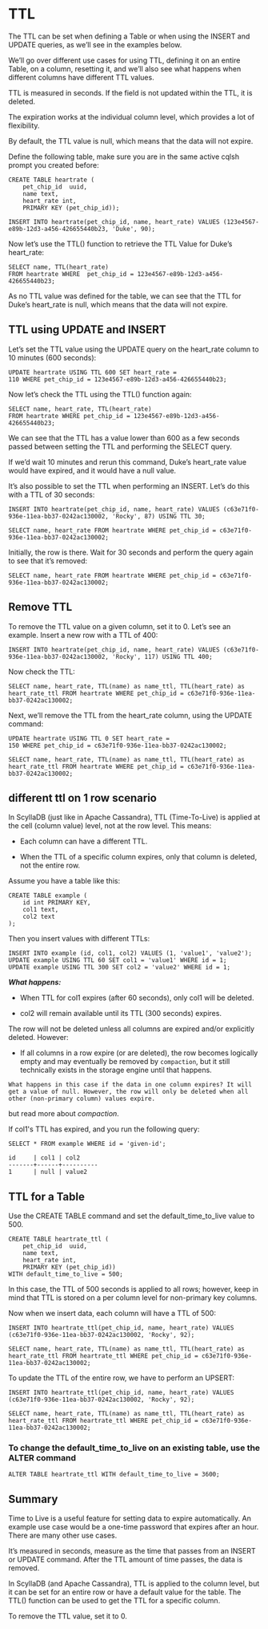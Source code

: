 # TTL

The TTL can be set when defining a Table or when using the INSERT and UPDATE  queries, as we’ll see in the examples below.

We’ll go over different use cases for using TTL, defining it on an entire Table, on a column, resetting it, and we’ll also see what happens when different columns have different TTL values.

TTL is measured in seconds. If the field is not updated within the TTL, it is deleted.

The expiration works at the individual column level, which provides a lot of flexibility.

By default, the TTL value is null, which means that the data will not expire.

Define the following table, make sure you are in the same active cqlsh prompt you created before:

```cql
CREATE TABLE heartrate (
    pet_chip_id  uuid,
    name text,
    heart_rate int,
    PRIMARY KEY (pet_chip_id));
```

```cql
INSERT INTO heartrate(pet_chip_id, name, heart_rate) VALUES (123e4567-e89b-12d3-a456-426655440b23, 'Duke', 90);
```

Now let’s use the TTL() function to retrieve the TTL Value for Duke’s heart_rate:

```cql
SELECT name, TTL(heart_rate)
FROM heartrate WHERE  pet_chip_id = 123e4567-e89b-12d3-a456-426655440b23;
```

As no TTL value was defined for the table, we can see that the TTL for Duke’s heart_rate is null, which means that the data will not expire.

## TTL using UPDATE and INSERT

Let’s set the TTL value using the UPDATE query on the heart_rate column to 10 minutes (600 seconds):

```cql
UPDATE heartrate USING TTL 600 SET heart_rate =
110 WHERE pet_chip_id = 123e4567-e89b-12d3-a456-426655440b23;
```

Now let’s check the TTL using the TTL() function again:

```cql
SELECT name, heart_rate, TTL(heart_rate)
FROM heartrate WHERE pet_chip_id = 123e4567-e89b-12d3-a456-426655440b23;
```

We can see that the TTL has a value lower than 600 as a few seconds passed between setting the TTL and performing the SELECT query.

If we’d wait 10 minutes and rerun this command, Duke’s heart_rate value would have expired, and it would have a null value.

It’s also possible to set the TTL when performing an INSERT. Let’s do this with a TTL of 30 seconds:

```cql
INSERT INTO heartrate(pet_chip_id, name, heart_rate) VALUES (c63e71f0-936e-11ea-bb37-0242ac130002, 'Rocky', 87) USING TTL 30;
```

```cql
SELECT name, heart_rate FROM heartrate WHERE pet_chip_id = c63e71f0-936e-11ea-bb37-0242ac130002;
```

Initially, the row is there. Wait for 30 seconds and perform the query again to see that it’s removed:

```cql
SELECT name, heart_rate FROM heartrate WHERE pet_chip_id = c63e71f0-936e-11ea-bb37-0242ac130002;
```

## Remove TTL

To remove the TTL value on a given column, set it to 0. Let’s see an example. Insert a new row with a TTL of 400:

```cql
INSERT INTO heartrate(pet_chip_id, name, heart_rate) VALUES (c63e71f0-936e-11ea-bb37-0242ac130002, 'Rocky', 117) USING TTL 400;
```

Now check the TTL:

```cql
SELECT name, heart_rate, TTL(name) as name_ttl, TTL(heart_rate) as heart_rate_ttl FROM heartrate WHERE pet_chip_id = c63e71f0-936e-11ea-bb37-0242ac130002;
```

Next, we’ll remove the TTL from the heart_rate column, using the UPDATE command:

```cql
UPDATE heartrate USING TTL 0 SET heart_rate =
150 WHERE pet_chip_id = c63e71f0-936e-11ea-bb37-0242ac130002;
```

```cql
SELECT name, heart_rate, TTL(name) as name_ttl, TTL(heart_rate) as heart_rate_ttl FROM heartrate WHERE pet_chip_id = c63e71f0-936e-11ea-bb37-0242ac130002;
```

## different ttl on 1 row scenario

In ScyllaDB (just like in Apache Cassandra), TTL (Time-To-Live) is applied at the cell (column value) level, not at the row level. This means:

- Each column can have a different TTL.

- When the TTL of a specific column expires, only that column is deleted, not the entire row.

Assume you have a table like this:

```cql
CREATE TABLE example (
    id int PRIMARY KEY,
    col1 text,
    col2 text
);
```

Then you insert values with different TTLs:

```cql
INSERT INTO example (id, col1, col2) VALUES (1, 'value1', 'value2');
UPDATE example USING TTL 60 SET col1 = 'value1' WHERE id = 1;
UPDATE example USING TTL 300 SET col2 = 'value2' WHERE id = 1;
```

***What happens:***

- When TTL for col1 expires (after 60 seconds), only col1 will be deleted.

- col2 will remain available until its TTL (300 seconds) expires.

The row will not be deleted unless all columns are expired and/or explicitly deleted. However:

- If all columns in a row expire (or are deleted), the row becomes logically empty and may eventually be removed by `compaction`, but it still technically exists in the storage engine until that happens.

`What happens in this case if the data in one column expires? It will get a value of null. However, the row will only be deleted when all other (non-primary column) values expire.`

but read more about $compaction$.

If col1's TTL has expired, and you run the following query:

```cql
SELECT * FROM example WHERE id = 'given-id';
```

```cql
id     | col1 | col2
-------+------+----------
1      | null | value2
```

## TTL for a Table

Use the CREATE TABLE command and set the default_time_to_live value to 500.

```cql
CREATE TABLE heartrate_ttl (
    pet_chip_id  uuid,
    name text,
    heart_rate int,
    PRIMARY KEY (pet_chip_id))
WITH default_time_to_live = 500;
```

In this case, the TTL of  500 seconds is applied to all rows; however, keep in mind that TTL is stored on a per column level for non-primary key columns.

Now when we insert data, each column will have a TTL of 500:

```cql
INSERT INTO heartrate_ttl(pet_chip_id, name, heart_rate) VALUES (c63e71f0-936e-11ea-bb37-0242ac130002, 'Rocky', 92);
```

```cql
SELECT name, heart_rate, TTL(name) as name_ttl, TTL(heart_rate) as heart_rate_ttl FROM heartrate_ttl WHERE pet_chip_id = c63e71f0-936e-11ea-bb37-0242ac130002;
```

To update the TTL of the entire row, we have to perform an UPSERT:

```cql
INSERT INTO heartrate_ttl(pet_chip_id, name, heart_rate) VALUES (c63e71f0-936e-11ea-bb37-0242ac130002, 'Rocky', 92);
```

```cql
SELECT name, heart_rate, TTL(name) as name_ttl, TTL(heart_rate) as heart_rate_ttl FROM heartrate_ttl WHERE pet_chip_id = c63e71f0-936e-11ea-bb37-0242ac130002;
```

### To change the default_time_to_live on  an existing table, use the ALTER command

```cql
ALTER TABLE heartrate_ttl WITH default_time_to_live = 3600;
```

## Summary

Time to Live is a useful feature for setting data to expire automatically. An example use case would be a one-time password that expires after an hour. There are many other use cases.

It’s measured in seconds, measure as the time that passes from an INSERT or UPDATE command. After the TTL amount of time passes, the data is removed.

In ScyllaDB (and Apache Cassandra), TTL is applied to the column level, but it can be set for an entire row or have a default value for the table. The TTL() function can be used to get the TTL for a specific column.

To remove the TTL value, set it to 0.
